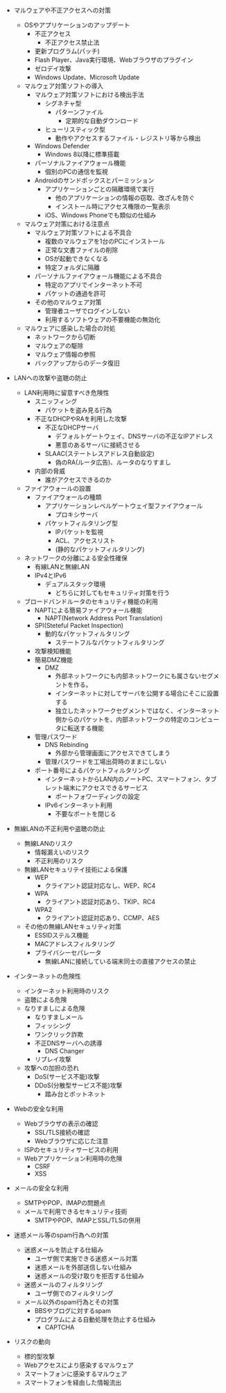 - マルウェアや不正アクセスへの対策
    - OSやアプリケーションのアップデート
        - 不正アクセス
            - 不正アクセス禁止法
        - 更新プログラム(パッチ)
        - Flash Player、Java実行環境、Webブラウザのプラグイン
        - ゼロデイ攻撃
        - Windows Update、Microsoft Update
    - マルウェア対策ソフトの導入
        - マルウェア対策ソフトにおける検出手法
            - シグネチャ型
                - パターンファイル
                    - 定期的な自動ダウンロード
            - ヒューリスティック型
                - 動作やアクセスするファイル・レジストリ等から検出
        - Windows Defender
            - Windows 8以降に標準搭載
        - パーソナルファイアウォール機能
            - 個別のPCの通信を監視
        - Androidのサンドボックスとパーミッション
            - アプリケーションごとの隔離環境で実行
                - 他のアプリケーションの情報の窃取、改ざんを防ぐ
                - インストール時にアクセス権限の一覧表示
            - iOS、Windows Phoneでも類似の仕組み
    - マルウェア対策における注意点
        - マルウェア対策ソフトによる不具合
            - 複数のマルウェアを1台のPCにインストール
            - 正常な文書ファイルの削除
            - OSが起動できなくなる
            - 特定フォルダに隔離
        - パーソナルファイアウォール機能による不具合
            - 特定のアプリでインターネット不可
            - パケットの通過を許可
        - その他のマルウェア対策
            - 管理者ユーザでログインしない
            - 利用するソフトウェアの不要機能の無効化
    - マルウェアに感染した場合の対処
        - ネットワークから切断
        - マルウェアの駆除
        - マルウェア情報の参照
        - バックアップからのデータ復旧

- LANへの攻撃や盗聴の防止
    - LAN利用時に留意すべき危険性
        - スニッフィング
            - パケットを盗み見る行為
        - 不正なDHCPやRAを利用した攻撃
            - 不正なDHCPサーバ
                - デフォルトゲートウェイ、DNSサーバの不正なIPアドレス
                - 悪意のあるサーバに接続させる
            - SLAAC(ステートレスアドレス自動設定)
                - 偽のRA(ルータ広告)、ルータのなりすまし
        - 内部の脅威
            - 誰がアクセスできるのか
    - ファイアウォールの設置
        - ファイアウォールの種類
            - アプリケーションレベルゲートウェイ型ファイアウォール
                - プロキシサーバ
            - パケットフィルタリング型
                - IPパケットを監視
                - ACL、アクセスリスト
                - (静的なパケットフィルタリング)
    - ネットワークの分離による安全性確保
        - 有線LANと無線LAN
        - IPv4とIPv6
            - デュアルスタック環境
                - どちらに対してもセキュリティ対策を行う
    - ブロードバンドルータのセキュリティ機能の利用
        - NAPTによる簡易ファイアウォール機能
            - NAPT(Network Address Port Translation)
        - SPI(Steteful Packet Inspection)
            - 動的なパケットフィルタリング
                - ステートフルなパケットフィルタリング
        - 攻撃検知機能
        - 簡易DMZ機能
            - DMZ
                - 外部ネットワークにも内部ネットワークにも属さないセグメントを作る。
                - インターネットに対してサーバを公開する場合にそこに設置する
                - 独立したネットワークセグメントではなく、インターネット側からのパケットを、内部ネットワークの特定のコンピュータに転送する機能
        - 管理パスワード
            - DNS Rebinding
                - 外部から管理画面にアクセスできてしまう
            - 管理パスワードを工場出荷時のままにしない
        - ポート番号によるパケットフィルタリング
            - インターネットからLAN内のノートPC、スマートフォン、タブレット端末にアクセスできるサービス
                - ポートフォワーディングの設定
            - IPv6インターネット利用
                - 不要なポートを閉じる

- 無線LANの不正利用や盗聴の防止
    - 無線LANのリスク
        - 情報漏えいのリスク
        - 不正利用のリスク
    - 無線LANセキュリテイ技術による保護
        - WEP
            - クライアント認証対応なし、WEP、RC4
        - WPA
            - クライアント認証対応あり、TKIP、RC4
        - WPA2
            - クライアント認証対応あり、CCMP、AES
    - その他の無線LANセキュリティ対策
        - ESSIDステルス機能
        - MACアドレスフィルタリング
        - プライバシーセパレータ
            - 無線LANに接続している端末同士の直接アクセスの禁止

- インターネットの危険性
    - インターネット利用時のリスク
    - 盗聴による危険
    - なりすましによる危険
        - なりすましメール
        - フィッシング
        - ワンクリック詐欺
        - 不正DNSサーバへの誘導
            - DNS Changer
        - リプレイ攻撃
    - 攻撃への加担の恐れ
        - DoS(サービス不能)攻撃
        - DDoS(分散型サービス不能)攻撃
            - 踏み台とボットネット

- Webの安全な利用
    - Webブラウザの表示の確認
        - SSL/TLS接続の確認
        - Webブラウザに応じた注意
    - ISPのセキュリティサービスの利用
    - Webアプリケーション利用時の危険
        - CSRF
        - XSS

- メールの安全な利用
    - SMTPやPOP、IMAPの問題点
    - メールで利用できるセキュリティ技術
        - SMTPやPOP、IMAPとSSL/TLSの併用

- 迷惑メール等のspam行為への対策
    - 迷惑メールを防止する仕組み
        - ユーザ側で実施できる迷惑メール対策
        - 迷惑メールを外部送信しない仕組み
        - 迷惑メールの受け取りを拒否する仕組み
    - 迷惑メールのフィルタリング
        - ユーザ側でのフィルタリング
    - メール以外のspam行為とその対策
        - BBSやブログに対するspam
        - プログラムによる自動処理を防止する仕組み
            - CAPTCHA

- リスクの動向
    - 標的型攻撃
    - Webアクセスにより感染するマルウェア
    - スマートフォンに感染するマルウェア
    - スマートフォンを経由した情報流出